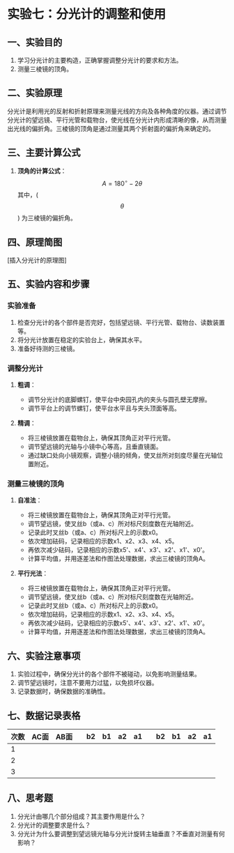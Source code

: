 # 实验七：分光计的调整和使用

## 一、实验目的

1. 学习分光计的主要构造，正确掌握调整分光计的要求和方法。
2. 测量三棱镜的顶角。

## 二、实验原理

分光计是利用光的反射和折射原理来测量光线的方向及各种角度的仪器。通过调节分光计的望远镜、平行光管和载物台，使光线在分光计内形成清晰的像，从而测量出光线的偏折角。三棱镜的顶角是通过测量其两个折射面的偏折角来确定的。

## 三、主要计算公式

1. **顶角的计算公式**：
   $$A = 180^\circ - 2\theta$$
   其中，\( $$\theta$$ \) 为三棱镜的偏折角。

## 四、原理简图

[插入分光计的原理图]

## 五、实验内容和步骤

### 实验准备

1. 检查分光计的各个部件是否完好，包括望远镜、平行光管、载物台、读数装置等。
2. 将分光计放置在稳定的实验台上，确保其水平。
3. 准备好待测的三棱镜。

### 调整分光计

1. **粗调**：
   - 调节分光计的底脚螺钉，使平台中央园孔内的夹头与圆孔壁无摩擦。
   - 调节平台上的调节螺钉，使平台水平且与夹头顶面等高。

2. **精调**：
   - 将三棱镜放置在载物台上，确保其顶角正对平行光管。
   - 调节望远镜的光轴与小镜中心等高，且垂直镜面。
   - 通过缺口处向小镜观察，调整小镜的倾角，使叉丝所对刻度尽量在光轴位置附近。

### 测量三棱镜的顶角

1. **自准法**：
   - 将三棱镜放置在载物台上，确保其顶角正对平行光管。
   - 调节望远镜，使叉丝b（或a、c）所对标尺刻度数在光轴附近。
   - 记录此时叉丝b（或a、c）所对标尺上的示数x0。
   - 依次增加砝码，记录相应的示数x1、x2、x3、x4、x5。
   - 再依次减少砝码，记录相应的示数x5'、x4'、x3'、x2'、x1'、x0'。
   - 计算平均值，并用逐差法和作图法处理数据，求出三棱镜的顶角A。

2. **平行光法**：
   - 将三棱镜放置在载物台上，确保其顶角正对平行光管。
   - 调节望远镜，使叉丝b（或a、c）所对标尺刻度数在光轴附近。
   - 记录此时叉丝b（或a、c）所对标尺上的示数x0。
   - 依次增加砝码，记录相应的示数x1、x2、x3、x4、x5。
   - 再依次减少砝码，记录相应的示数x5'、x4'、x3'、x2'、x1'、x0'。
   - 计算平均值，并用逐差法和作图法处理数据，求出三棱镜的顶角A。

## 六、实验注意事项

1. 实验过程中，确保分光计的各个部件不被碰动，以免影响测量结果。
2. 调节望远镜时，注意不要用力过猛，以免损坏仪器。
3. 记录数据时，确保数据的准确性。

## 七、数据记录表格

| 次数 | AC面 | AB面 |      | b2   | b1   | a2   | a1   |      | b2   | b1   | a2   | a1   |
| ---- | ---- | ---- | ---- | ---- | ---- | ---- | ---- | ---- | ---- | ---- | ---- | ---- |
| 1    |      |      |      |      |      |      |      |      |      |      |      |      |
| 2    |      |      |      |      |      |      |      |      |      |      |      |      |
| 3    |      |      |      |      |      |      |      |      |      |      |      |      |

## 八、思考题

1. 分光计由哪几个部分组成？其主要作用是什么？
2. 分光计的调整要求是什么？
3. 分光计为什么要调整到望远镜光轴与分光计旋转主轴垂直？不垂直对测量有何影响？
